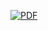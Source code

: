 [![PDF](https://img.shields.io/badge/PDF-Presentation-blue)](./Group_22_Smart_Livestock_Tracking_System.pdf)
